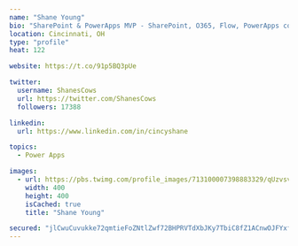 ```yaml
---
name: "Shane Young"
bio: "SharePoint & PowerApps MVP - SharePoint, O365, Flow, PowerApps consulting? @PowerApps911 | Pure Snark? You found it."
location: Cincinnati, OH
type: "profile"
heat: 122

website: https://t.co/91p5BQ3pUe

twitter:
  username: ShanesCows
  url: https://twitter.com/ShanesCows
  followers: 17388

linkedin:
  url: https://www.linkedin.com/in/cincyshane

topics:
  - Power Apps

images:
  - url: https://pbs.twimg.com/profile_images/713100007398883329/qUzvsvQ3_400x400.jpg
    width: 400
    height: 400
    isCached: true
    title: "Shane Young"

secured: "jlCwuCuvukke72qmtieFoZNtlZwf72BHPRVTdXbJKy7TbiC8fZ1ACnwOJFYxfFnMB19k1MbFkhNMnrKWoFxFkoWW/Gy7k7bMS9KMOTKFDkBf53E8/xmjvaHS+92LMJmlC4gbpO23NyUZ8LfffGS41O018vDnUJ5gokRWFNKZTQV1ilKMGyY5TstMc7ZMhppfsgANvaaQO87hKauYzXYPavadUOBOHAc262HbbF9zS8Ce+RdZSfDQxWXwNApnELPR3t7mixJRHGe3dr/53O0LzZz6+o74WSryrmuW2bE3dQ3eJY5S89UKxI5lyfD5H3MlVgrDyjcqern2TJa45hj+OxPmzV3SsgHwrOr48yChjcwqMQua1hn33HlbyPc77tSkp9uVDngzsLHbpfWOabZ0VBRXONLHtPEUFZ07gYgu8rM=;sa1yDfJOe3/jXzJ5tgKYKA=="
---
```


